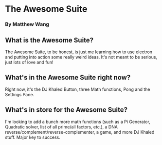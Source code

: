 # The Awesome Suite
### By Matthew Wang

## What is the Awesome Suite?
The Awesome Suite, to be honest, is just me learning how to use electron and putting into action some really weird ideas. It's not meant to be serious, just lots of love and fun!

## What's in the Awesome Suite right now?
Right now, it's the DJ Khaled Button, three Math functions, Pong and the Settings Pane.

## What's in store for the Awesome Suite?
I'm looking to add a bunch more math functions (such as a Pi Generator, Quadratic solver, list of all prime/all factors, etc.), a DNA reverse/complement/reverse-complementer, a game, and more DJ Khaled stuff. Major key to success.
